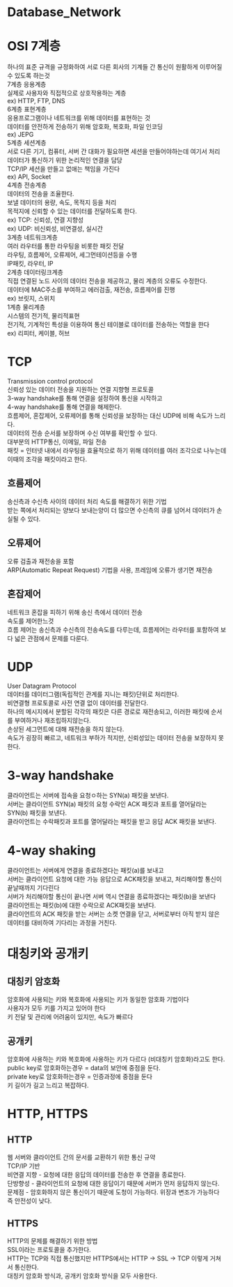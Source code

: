# Database_Network
# OSI 7계층
하나의 표준 규격을 규정화하여 서로 다른 회사의 기계들 간 통신이 원활하게 이루어질 수 있도록 하는것   
7계층 응용계층   
실제로 사용자와 직접적으로 상호작용하는 계층   
ex) HTTP, FTP, DNS    
6계층 표현계층   
응용프로그램이나 네트워크를 위해 데이터를 표현하는 것   
데이터를 안전하게 전송하기 위해 암호화, 복호화, 파일 인코딩   
ex) JEPG   
5계층 세션계층   
서로 다른 기기, 컴퓨터, 서버 간 대화가 필요하면 세션을 만들어야하는데 여기서 처리   
데이터가 통신하기 위한 논리적인 연결을 담당   
TCP/IP 세션을 만들고 없애는 책임을 가진다   
ex) API, Socket   
4계층 전송계층   
데이터의 전송을 조율한다.   
보낼 데이터의 용량, 속도, 목적지 등을 처리   
목적지에 신뢰할 수 있는 데이터를 전달하도록 한다.   
ex) TCP: 신뢰성, 연결 지향성   
ex) UDP: 비신뢰성, 비연결성, 실시간   
3계층 네트워크계층   
여러 라우터를 통한 라우팅을 비롯한 패킷 전달   
라우팅, 흐름제어, 오류제어, 세그먼테이션등을 수행   
IP패킷, 라우터, IP   
2계층 데이터링크계층   
직접 연결된 노드 사이의 데이터 전송을 제공하고, 물리 계층의 오류도 수정한다.   
데이터에 MAC주소를 부여하고 에러검출, 재전송, 흐름제어를 진행   
ex) 브릿지, 스위치   
1계층 물리계층   
시스템의 전기적, 물리적표현   
전기적, 기계적인 특성을 이용하여 통신 테이블로 데이터를 전송하는 역할을 한다   
ex) 리피터, 케이블, 허브   

# TCP 
Transmission control protocol   
신뢰성 있는 데이터 전송을 지원하는 연결 지향형 프로토콜   
3-way handshake를 통해 연결을 설정하여 통신을 시작하고   
4-way handshake를 통해 연결을 해제한다.   
흐름제어, 혼잡제어, 오류제어를 통해 신뢰성을 보장하는 대신 UDP에 비해 속도가 느리다.   
데이터의 전송 순서를 보장하며 수신 여부를 확인할 수 있다.   
대부분의 HTTP통신, 이메일, 파일 전송   
패킷 = 인터넷 내에서 라우팅을 효율적으로 하기 위해 데이터를 여러 조각으로 나누는데 이때의 조각을 패킷이라고 한다.   

## 흐름제어
송신측과 수신측 사이의 데이터 처리 속도를 해결하기 위한 기법   
받는 쪽에서 처리되는 양보다 보내는양이 더 많으면 수신측의 큐를 넘어서 데이터가 손실될 수 있다.   

## 오류제어
오류 검출과 재전송을 포함   
ARP(Automatic Repeat Request) 기법을 사용, 프레임에 오류가 생기면 재전송   

## 혼잡제어
네트워크 혼잡을 피하기 위해 송신 측에서 데이터 전송   
속도를 제어한느것   
흐름 제어는 송신측과 수신측의 전송속도를 다루는데, 흐름제어는 라우터를 포함하여 보다 넓은 관점에서 문제를 다룬다.   

# UDP 
User Datagram Protocol   
데이터를 데이터그램(독립적인 관계를 지니는 패킷)단위로 처리한다.   
비연결형 프로토콜로 사전 연결 없이 데이터를 전달한다.   
하나의 메시지에서 분할된 각각의 패킷은 다른 경로로 재전송되고, 이러한 패킷에 순서를 부여하거나 재조립하지않는다.   
손상된 세그먼트에 대해 재전송을 하지 않는다.   
속도가 굉장히 빠르고, 네트워크 부하가 적지만, 신뢰성있는 데이터 전송을 보장하지 못한다.   

# 3-way handshake
클라이언트는 서버에 접속을 요청ㅇ하는 SYN(a) 패킷을 보낸다.   
서버는 클라이언트 SYN(a) 패킷의 요청 수락인 ACK 패킷과 포트를 열어달라는 SYN(b) 패킷을 보낸다.   
클라이언트는 수락패킷과 포트를 열어달라는 패킷을 받고 응답 ACK 패킷을 보낸다.   

# 4-way shaking
클라이언트는 서버에게 연결을 종료하겠다는 패킷(a)를 보내고   
서버는 클라이언트 요청에 대한 가능 응답으로 ACK패킷을 보내고, 처리해야할 통신이 끝날때까지 기다린다   
서버가 처리해야할 통신이 끝나면 서버 역시 연결을 종료하겠다는 패킷(b)을 보낸다   
클라이언트는 패킷(b)에 대한 수락으로 ACK패킷을 보낸다.   
클라이언트의 ACK 패킷을 받는 서버는 소켓 연결을 닫고, 서버로부터 아직 받지 않은 데이터를 대비하여 기다리는 과정을 거친다.   

# 대칭키와 공개키
## 대칭키 암호화
암호화에 사용되는 키와 복호화에 사용되는 키가 동일한 암호화 기법이다   
사용자가 모두 키를 가지고 있어야 한다   
키 전달 및 관리에 어려움이 있지만, 속도가 빠르다   
## 공개키
암호화에 사용하는 키와 복호화에 사용하는 키가 다르다 (비대칭키 암호화)라고도 한다.   
public key로 암호화하는경우 = data의 보안에 중점을 둔다.   
private key로 암호화하는경우 = 인증과정에 중점을 둔다   
키 길이가 길고 느리고 복잡하다.   

# HTTP, HTTPS
## HTTP   
웹 서버와 클라이언트 간의 문서를 교환하기 위한 통신 규약   
TCP/IP 기반   
비연결 지향 - 요청에 대한 응답의 데이터를 전송한 후 연결을 종료한다.   
단방향성 - 클라이언트의 요청에 대한 응답이기 때문에 서버가 먼저 응답하지 않는다.   
문제점 - 암호화하지 않은 통신이기 때문에 도청이 가능하다. 위장과 변조가 가능하다 즉 안전성이 낮다.   

## HTTPS 
HTTP의 문제를 해결하기 위한 방법   
SSL이라는 프로토콜을 추가한다.   
HTTP는 TCP와 직접 통신했지만 HTTPS에서는 HTTP -> SSL -> TCP 이렇게 거쳐서 통신한다.   
대칭키 암호화 방식과, 공개키 암호화 방식을 모두 사용한다.   

